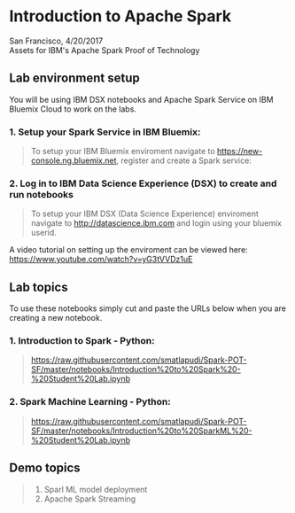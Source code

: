 # Introduction to Apache Spark
San Francisco, 4/20/2017 <br>
Assets for IBM's Apache Spark Proof of Technology

<h2> Lab environment setup</h2>
You will be using IBM DSX notebooks and Apache Spark Service on IBM Bluemix Cloud to work on the labs.

<h3>1. Setup your Spark Service in IBM Bluemix:</h3>

> To setup your IBM Bluemix enviroment navigate to https://new-console.ng.bluemix.net, register and create a Spark service:<br>
> 

<h3>2. Log in to IBM Data Science Experience (DSX) to create and run notebooks </h3>

> To setup your IBM DSX (Data Science Experience) enviroment navigate to http://datascience.ibm.com and login using your bluemix userid.<br>
> 

A video tutorial on setting up the enviroment can be viewed here:<br>
https://www.youtube.com/watch?v=yG3tVVDz1uE


<h2> Lab topics </h2>
To use these notebooks simply cut and paste the URLs below when you are creating a new notebook.

<h3>1. Introduction to Spark - Python:</h3>

> https://raw.githubusercontent.com/smatlapudi/Spark-POT-SF/master/notebooks/Introduction%20to%20Spark%20-%20Student%20Lab.ipynb


<h3>2. Spark Machine Learning - Python:</h3>

> https://raw.githubusercontent.com/smatlapudi/Spark-POT-SF/master/notebooks/Introduction%20to%20SparkML%20-%20Student%20Lab.ipynb


<h2> Demo topics </h2>

> 1. Sparl ML model deployment
> 2. Apache Spark Streaming


